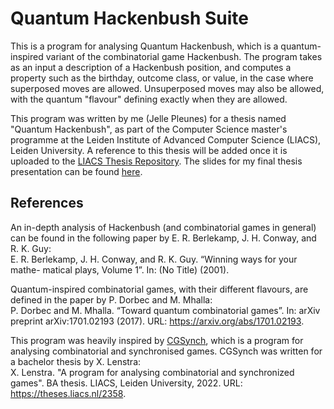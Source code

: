 # Quantum Hackenbush Suite
This is a program for analysing Quantum Hackenbush, which is a quantum-inspired variant of the combinatorial game Hackenbush.
The program takes as an input a description of a Hackenbush position, and computes a property such as the birthday, outcome class, or value, in the case where superposed moves are allowed.
Unsuperposed moves may also be allowed, with the quantum "flavour" defining exactly when they are allowed.

This program was written by me (Jelle Pleunes) for a thesis named "Quantum Hackenbush", as part of the Computer Science master's programme at the Leiden Institute of Advanced Computer Science (LIACS), Leiden University.
A reference to this thesis will be added once it is uploaded to the [LIACS Thesis Repository](https://theses.liacs.nl/cs).
The slides for my final thesis presentation can be found [here](/doc/CS_Master_Thesis_Presentation.pdf).

## References
An in-depth analysis of Hackenbush (and combinatorial games in general) can be found in the following paper by E. R. Berlekamp, J. H. Conway, and R. K. Guy:<br/>
E. R. Berlekamp, J. H. Conway, and R. K. Guy. “Winning ways for your mathe-
matical plays, Volume 1”. In: (No Title) (2001).

Quantum-inspired combinatorial games, with their different flavours, are defined in the paper by P. Dorbec and M. Mhalla:<br/>
P. Dorbec and M. Mhalla. “Toward quantum combinatorial games”. In: arXiv
preprint arXiv:1701.02193 (2017). URL: https://arxiv.org/abs/1701.02193.

This program was heavily inspired by [CGSynch](https://github.com/xlenstra/CGSynch), which is a program for analysing combinatorial and synchronised games.
CGSynch was written for a bachelor thesis by X. Lenstra:<br/>
X. Lenstra. "A program for analysing combinatorial and synchronized games".
BA thesis. LIACS, Leiden University, 2022. URL: https://theses.liacs.nl/2358.
